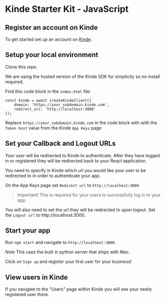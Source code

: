 # Kinde Starter Kit - JavaScript

## Register an account on Kinde

To get started set up an account on [Kinde](https://app.kinde.com/register).

## Setup your local environment

Clone this repo.

We are using the hosted version of the Kinde SDK for simplicity so no install required.

Find this code block in the `index.html` file:

```
const kinde = await createKindeClient({
    domain: 'https://your_subdomain.kinde.com',
    redirect_uri: 'http://localhost:3000'
});
```

Replace `https://your_subdomain.kinde.com` in the code block with with the `Token host` value from the Kinde `App Keys` page

## Set your Callback and Logout URLs

Your user will be redirected to Kinde to authenticate. After they have logged in or registered they will be redirected back to your React application.

You need to specify in Kinde which url you would like your user to be redirected to in order to authenticate your app.

On the App Keys page set `Redirect url` to `http://localhost:3000`

> Important! This is required for your users to successfully log in to your app.

You will also need to set the url they will be redirected to upon logout. Set the `Logout url` to http://localhost:3000.

## Start your app

Run `npm start` and navigate to `http://localhost:3000`.

_Note_ This uses the built in python server that ships with Mac.

Click on `Sign up` and register your first user for your business!

## View users in Kinde

If you navigate to the "Users" page within Kinde you will see your newly registered user there.
